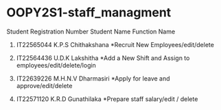 # OOPY2S1-staff_managment

Student Registration Number 	    Student Name 	           Function Name 

 1.  IT22565044 	          K.P.S Chithakshana 	    	*Recruit New Employees/edit/delete 


 2.  IT22564436 	          U.D.K Lakshitha 	        *Add a New Shift and Assign to employees/edit/delete/login 


 3.  IT22639226             M.H.N.V Dharmasiri 	      *Apply for leave and approve/edit/delete 


 4.  IT22571120 	          K.R.D Gunathilaka 	       *Prepare staff salary/edit / delete 
 

